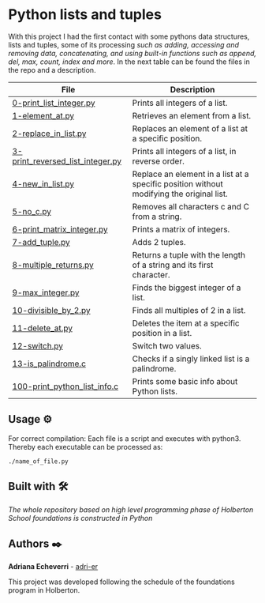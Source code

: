 # Python lists and tuples

With this project I had the first contact with some pythons data structures, lists and tuples, some of its processing _such as adding, accessing and removing data, concatenating, and using built-in functions such as append, del, max, count, index and more_. In the next table can be found the files in the repo and a description. 

| File      | Description |
| ----------- | ----------- |
| [0-print_list_integer.py](https://github.com/adri-er/holbertonschool-higher_level_programming/blob/main/0x03-python-data_structures/0-print_list_integer.py) | Prints all integers of a list. |
| [1-element_at.py](https://github.com/adri-er/holbertonschool-higher_level_programming/blob/main/0x03-python-data_structures/1-element_at.py) | Retrieves an element from a list. |
| [2-replace_in_list.py](https://github.com/adri-er/holbertonschool-higher_level_programming/blob/main/0x03-python-data_structures/2-replace_in_list.py) | Replaces an element of a list at a specific position. |
| [3-print_reversed_list_integer.py](https://github.com/adri-er/holbertonschool-higher_level_programming/blob/main/0x03-python-data_structures/3-print_reversed_list_integer.py) | Prints all integers of a list, in reverse order. |
| [4-new_in_list.py](https://github.com/adri-er/holbertonschool-higher_level_programming/blob/main/0x03-python-data_structures/4-new_in_list.py) |  Replace an element in a list at a specific position without modifying the original list. |
| [5-no_c.py](https://github.com/adri-er/holbertonschool-higher_level_programming/blob/main/0x03-python-data_structures/5-no_c.py) | Removes all characters c and C from a string. |
| [6-print_matrix_integer.py](https://github.com/adri-er/holbertonschool-higher_level_programming/blob/main/0x03-python-data_structures/6-print_matrix_integer.py) | Prints a matrix of integers. |
| [7-add_tuple.py](https://github.com/adri-er/holbertonschool-higher_level_programming/blob/main/0x03-python-data_structures/7-add_tuple.py) | Adds 2 tuples. |
| [8-multiple_returns.py](https://github.com/adri-er/holbertonschool-higher_level_programming/blob/main/0x03-python-data_structures/8-multiple_returns.py) | Returns a tuple with the length of a string and its first character. |
| [9-max_integer.py](https://github.com/adri-er/holbertonschool-higher_level_programming/blob/main/0x03-python-data_structures/9-max_integer.py) | Finds the biggest integer of a list. |
| [10-divisible_by_2.py](https://github.com/adri-er/holbertonschool-higher_level_programming/blob/main/0x03-python-data_structures/10-divisible_by_2.py) | Finds all multiples of 2 in a list. |
| [11-delete_at.py](https://github.com/adri-er/holbertonschool-higher_level_programming/blob/main/0x03-python-data_structures/11-delete_at.py) | Deletes the item at a specific position in a list. |
| [12-switch.py](https://github.com/adri-er/holbertonschool-higher_level_programming/blob/main/0x03-python-data_structures/12-switch.py) | Switch two values. |
| [13-is_palindrome.c]() | Checks if a singly linked list is a palindrome. |
| [100-print_python_list_info.c]() | Prints some basic info about Python lists. |

## Usage ⚙️

For correct compilation:
Each file is a script and executes with python3. Thereby each executable can be processed as:

```
./name_of_file.py
```


## Built with 🛠️

_The whole repository based on high level programming phase of Holberton School foundations is constructed in Python_

## Authors ✒️

**Adriana Echeverri** - [adri-er](https://github.com/adri-er)


This project was developed following the schedule of the foundations program in Holberton.
